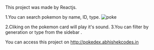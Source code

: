 This project was made by Reactjs.

1.You can search pokemon by name, ID, type.
![poke](public/poke.jpg)

2.Cliking on the pokemon card will play it's sound.
3.You can filter by generation or type from the sidebar .

You can access this project on http://pokedex.abhishekcodes.in

